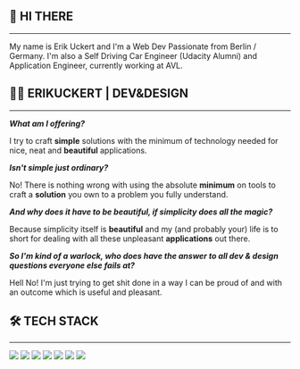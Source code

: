 ## 👋 HI **THERE**
---
My name is Erik Uckert and I'm a Web Dev Passionate from Berlin / Germany. I'm also a Self Driving Car Engineer (Udacity Alumni) and Application Engineer, currently working at AVL.

## 🧑‍💻 ERIK**UCKERT** | DEV&DESIGN
---
***What am I offering?***

I try to craft **simple** solutions with the minimum of technology needed for nice, neat and **beautiful** applications. 

***Isn't simple just ordinary?***

No! There is nothing wrong with using the absolute **minimum** on tools to craft a **solution** you own to a problem you fully understand.

***And why does it have to be beautiful, if simplicity does all the magic?***

Because simplicity itself is **beautiful** and my (and probably your) life is to short for dealing with all these unpleasant **applications** out there.

***So I'm kind of a warlock, who does have the answer to all dev & design questions everyone else fails at?***

Hell No! I'm just trying to get shit done in a way I can be proud of and with an outcome which is useful and pleasant.

## 🛠️ TECH **STACK**
---

![](https://img.shields.io/badge/Structural-HTML5-informational?style=flat&logo=html5&logoColor=white&color=2bbc8a)
![](https://img.shields.io/badge/Style-CSS-informational?style=flat&logo=css3&logoColor=white&color=2bbc8a)
![](https://img.shields.io/badge/Behavior-JAVASCRIPT-informational?style=flat&logo=javascript&logoColor=white&color=2bbc8a)
![](https://img.shields.io/badge/Automation-PYTHON-informational?style=flat&logo=python&logoColor=white&color=2bbc8a)
![](https://img.shields.io/badge/Frontend-VUE.JS-informational?style=flat&logo=vue.js&logoColor=white&color=2bbc8a)
![](https://img.shields.io/badge/Backend-FLASK-informational?style=flat&logo=flask&logoColor=white&color=2bbc8a)
![](https://img.shields.io/badge/Documentation-MARKDOWN-informational?style=flat&logo=markdown&logoColor=white&color=2bbc8a)
